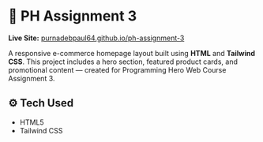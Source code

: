 # 🛒 PH Assignment 3

**Live Site:** [purnadebpaul64.github.io/ph-assignment-3](https://purnadebpaul64.github.io/ph-assignment-3/)

A responsive e-commerce homepage layout built using **HTML** and **Tailwind CSS**. This project includes a hero section, featured product cards, and promotional content — created for Programming Hero Web Course Assignment 3.

## ⚙️ Tech Used

- HTML5  
- Tailwind CSS
